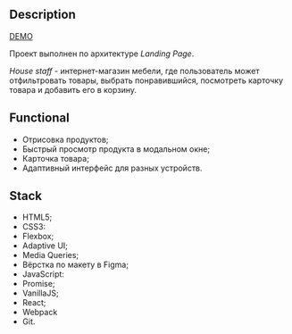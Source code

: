 ## Description
[DEMO](http://ecom-landing.cy39506.tw1.ru)

Проект выполнен по архитектуре *Landing Page*.

*House staff* - интернет-магазин мебели, где пользователь может отфильтровать товары, выбрать понравившийся, посмотреть карточку товара и добавить его в корзину.

## Functional
- Отрисовка продуктов;
- Быстрый просмотр продукта в модальном окне;
- Карточка товара;
- Адаптивный интерфейс для разных устройств.

## Stack
- HTML5;
- CSS3:
 - Flexbox;
 - Adaptive UI;
 - Media Queries;
- Вёрстка по макету в Figma;
- JavaScript:
 - Promise;
 - VanillaJS;
- React;
- Webpack
- Git.


